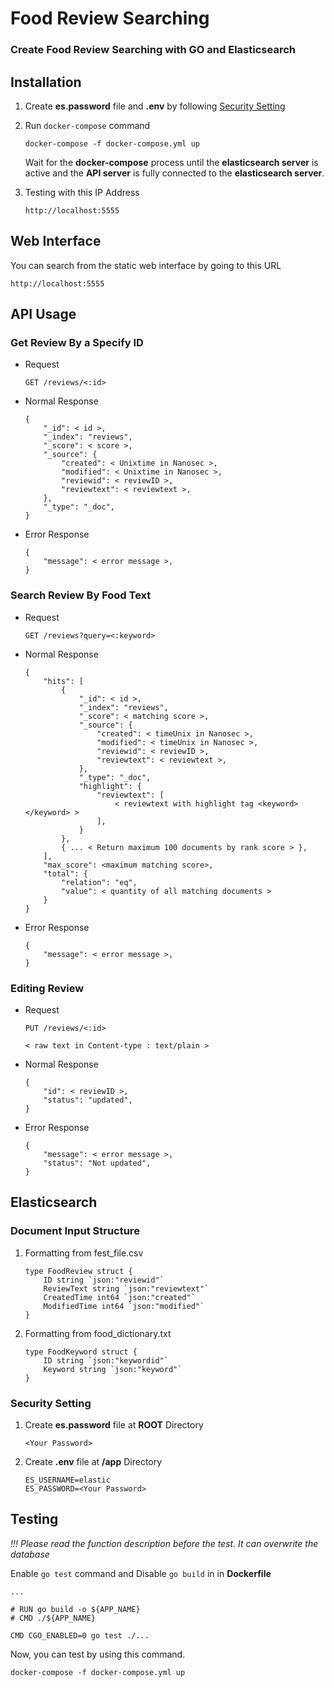 # Food Review Searching

### Create Food Review Searching with **GO** and **Elasticsearch**

## Installation

1. Create **es.password** file and **.env** by following [Security Setting](#Security-Setting)

2. Run `docker-compose` command

    ```
    docker-compose -f docker-compose.yml up
    ```
    Wait for the **docker-compose** process until the **elasticsearch server** is active and the **API server** is fully connected to the **elasticsearch server**.

3. Testing with this IP Address

    ```
    http://localhost:5555
    ```

## Web Interface

You can search from the static web interface by going to this URL

```
http://localhost:5555
```

## API Usage

### Get Review By a Specify ID

- Request

    ```
    GET /reviews/<:id>
    ```

- Normal Response

    ```
    {
        "_id": < id >,
        "_index": "reviews",
        "_score": < score >,
        "_source": {
            "created": < Unixtime in Nanosec >,
            "modified": < Unixtime in Nanosec >,
            "reviewid": < reviewID >,
            "reviewtext": < reviewtext >,
        },
        "_type": "_doc",
    }
    ```

- Error Response

    ```
    {
        "message": < error message >,
    }
    ```

### Search Review By Food Text

- Request

    ```
    GET /reviews?query=<:keyword>
    ```

- Normal Response

    ```
    {
        "hits": [
            {
                "_id": < id >,
                "_index": "reviews",
                "_score": < matching score >,
                "_source": {
                    "created": < timeUnix in Nanosec >,
                    "modified": < timeUnix in Nanosec >,
                    "reviewid": < reviewID >,
                    "reviewtext": < reviewtext >,
                },
                "_type": "_doc",
                "highlight": {
                    "reviewtext": [
                        < reviewtext with highlight tag <keyword></keyword> >
                    ],
                }
            },
            { ... < Return maximum 100 documents by rank score > },
        ],
        "max_score": <maximum matching score>,
        "total": {
            "relation": "eq",
            "value": < quantity of all matching documents >
        }
    }
    ```

- Error Response

    ```
    {
        "message": < error message >,
    }
    ```

### Editing Review

- Request

    ```
    PUT /reviews/<:id>

    < raw text in Content-type : text/plain >
    ```

- Normal Response

    ```
    {
        "id": < reviewID >,
        "status": "updated",
    }
    ```

- Error Response

    ```
    {
        "message": < error message >,
        "status": "Not updated",
    }
    ```

## Elasticsearch

### Document Input Structure

1. Formatting from fest_file.csv

    ```
    type FoodReview struct {
        ID string `json:"reviewid"`
        ReviewText string `json:"reviewtext"`
        CreatedTime int64 `json:"created"`
        ModifiedTime int64 `json:"modified"`
    }
    ```

2. Formatting from food_dictionary.txt

    ```
    type FoodKeyword struct {
        ID string `json:"keywordid"`
        Keyword string `json:"keyword"`
    }
    ```

### Security Setting

1. Create **es.password** file at **ROOT** Directory

    ```
    <Your Password>
    ```

2. Create **.env** file at **/app** Directory

    ```
    ES_USERNAME=elastic
    ES_PASSWORD=<Your Password>
    ```

## Testing

*!!! Please read the function description before the test. It can overwrite the database*

Enable `go test` command and Disable `go build` in in **Dockerfile**

```
...

# RUN go build -o ${APP_NAME}
# CMD ./${APP_NAME}

CMD CGO_ENABLED=0 go test ./...
```

Now, you can test by using this command.

```
docker-compose -f docker-compose.yml up
```

